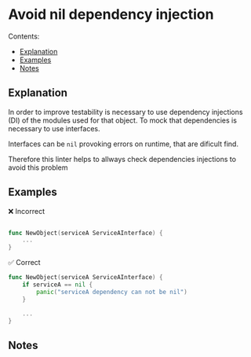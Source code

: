 
# Avoid nil dependency injection

Contents:

* [Explanation](#Explanation)
* [Examples](#examples)
* [Notes](#notes)

## Explanation
In order to improve testability is necessary to use dependency injections (DI) of the modules used for that object. To mock that dependencies is necessary to use interfaces.

Interfaces can be `nil` provoking errors on runtime, that are dificult find.

Therefore this linter helps to allways check dependencies injections to avoid this problem

## Examples
❌ Incorrect
```go

func NewObject(serviceA ServiceAInterface) {
    ...
}
```

✅ Correct
```go
func NewObject(serviceA ServiceAInterface) {
    if serviceA == nil {
        panic("serviceA dependency can not be nil")
    }

    ...
}
```

## Notes
